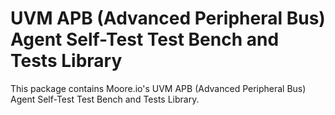 # UVM APB (Advanced Peripheral Bus) Agent Self-Test Test Bench and Tests Library
This package contains Moore.io's UVM APB (Advanced Peripheral Bus) Agent Self-Test Test Bench and Tests Library.
